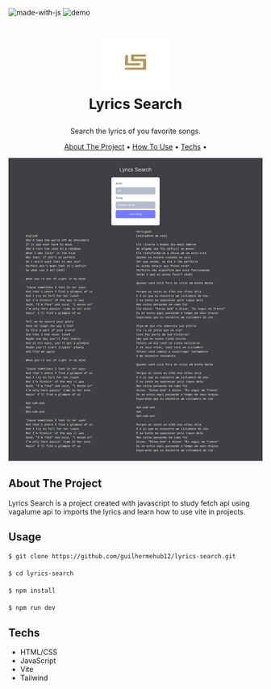 ![made-with-js](https://img.shields.io/badge/Made%20with-JavaScript-brightgreen)
![demo](https://img.shields.io/badge/Demo-On-brightgreen)

<h1>
<p align="center">
  <img src="public/imgs/logo.png" alt="Logo" width="140" height="110">
  <br>Lyrics Search
</h1>
  <p align="center">
    Search the lyrics of you favorite songs.
</p>
<p align="center">
  <a href="#about-the-project">About The Project</a> •
  <a href="#usage">How To Use</a> •
  <a href="#examples">Techs</a> •
</p>  

<p align="center">
  
![screenshot](public/imgs/preview_2.jpeg)
</p>                                                                                                                             
                                                                                                                                            
## About The Project
Lyrics Search is a project created with javascript to study fetch api using vagalume api to imports the lyrics and learn how to use vite in projects.


## Usage
```bash
$ git clone https://github.com/guilhermehub12/lyrics-search.git

$ cd lyrics-search

$ npm install

$ npm run dev
```


## Techs
- HTML/CSS
- JavaScript
- Vite
- Tailwind
